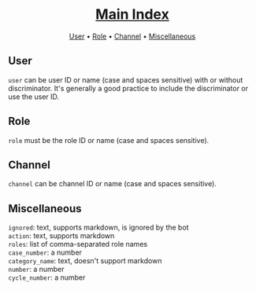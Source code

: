 <h1 align="center"><a href=".">Main Index</a></h1>

<p align="center">
  <a href="#user">User</a>
  •
  <a href="#role">Role</a>
  •
  <a href="#channel">Channel</a>
  •
  <a href="#miscellaneous">Miscellaneous</a>
</p>

## User

`user` can be user ID or name (case and spaces sensitive) with or without discriminator. It's generally a good practice to include the discriminator or use the user ID.

## Role

`role` must be the role ID or name (case and spaces sensitive).

## Channel

`channel` can be channel ID or name (case and spaces sensitive).

## Miscellaneous

`ignored`: text, supports markdown, is ignored by the bot  
`action`: text, supports markdown  
`roles`: list of comma-separated role names  
`case_number`: a number  
`category_name`: text, doesn't support markdown  
`number`: a number  
`cycle_number`: a number  
